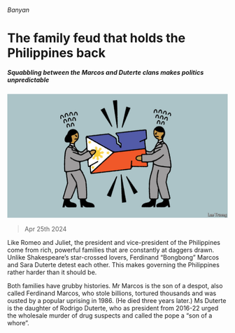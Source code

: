 ###### Banyan

# The family feud that holds the Philippines back 

##### Squabbling between the Marcos and Duterte clans makes politics unpredictable 

![image](images/20240427_ASD001.jpg) 

> Apr 25th 2024 

Like Romeo and Juliet, the president and vice-president of the Philippines come from rich, powerful families that are constantly at daggers drawn. Unlike Shakespeare’s star-crossed lovers, Ferdinand “Bongbong” Marcos and Sara Duterte detest each other. This makes governing the Philippines rather harder than it should be.

Both families have grubby histories. Mr Marcos is the son of a despot, also called Ferdinand Marcos, who stole billions, tortured thousands and was ousted by a popular uprising in 1986. (He died three years later.) Ms Duterte is the daughter of Rodrigo Duterte, who as president from 2016-22 urged the wholesale murder of drug suspects and called the pope a “son of a whore”.

